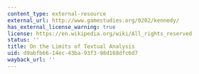 ```yaml
---
content_type: external-resource
external_url: http://www.gamestudies.org/0202/kennedy/
has_external_license_warning: true
license: https://en.wikipedia.org/wiki/All_rights_reserved
status: ''
title: On the Limits of Textual Analysis
uid: d9abfb66-14ec-43ba-93f3-98d168dfc6d7
wayback_url: ''
---
```

